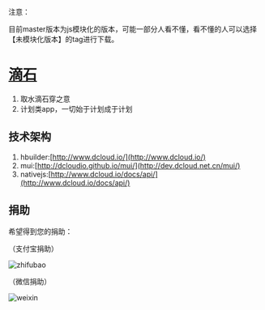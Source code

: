 注意：

目前master版本为js模块化的版本，可能一部分人看不懂，看不懂的人可以选择【未模块化版本】的tag进行下载。

[滴石](http://uikoo9.com/project/dishi)
==========================================
1. 取水滴石穿之意
2. 计划类app，一切始于计划成于计划

技术架构
---
1. hbuilder:[http://www.dcloud.io/](http://www.dcloud.io/)
2. mui:[http://dcloudio.github.io/mui/](http://dev.dcloud.net.cn/mui/)
3. nativejs:[http://www.dcloud.io/docs/api/](http://www.dcloud.io/docs/api/)

捐助
---
希望得到您的捐助：

（支付宝捐助）

![zhifubao](http://uikoo9.qiniudn.com/@/img/donate/zhifu2.png)

（微信捐助）

![weixin](http://uikoo9.qiniudn.com/@/img/donate/zhifu1.png)